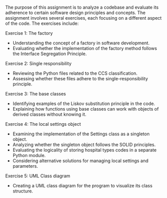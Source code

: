 <!--
We won't grade this elaboration as it is not part of the mandatory assignments of this module
-->

The purpose of this assignment is to analyze a codebase and evaluate its adherence to certain software design principles and concepts. The assignment involves several exercises, each focusing on a different aspect of the code. The exercises include:

Exercise 1: The factory
- Understanding the concept of a factory in software development.
- Evaluating whether the implementation of the factory method follows the Interface Segregation Principle.

Exercise 2: Single responsibility
- Reviewing the Python files related to the CCS classification.
- Assessing whether these files adhere to the single-responsibility principle.

Exercise 3: The base classes
- Identifying examples of the Liskov substitution principle in the code.
- Explaining how functions using base classes can work with objects of derived classes without knowing it.

Exercise 4: The local settings object
- Examining the implementation of the Settings class as a singleton object.
- Analyzing whether the singleton object follows the SOLID principles.
- Evaluating the logicality of storing hospital types codes in a separate Python module.
- Considering alternative solutions for managing local settings and parameters.

Exercise 5: UML Class diagram
- Creating a UML class diagram for the program to visualize its class structure.
